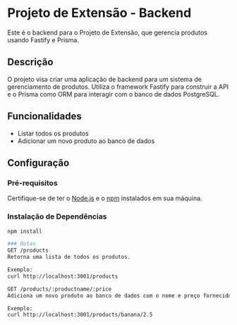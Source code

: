 # Projeto de Extensão - Backend

Este é o backend para o Projeto de Extensão, que gerencia produtos usando Fastify e Prisma.

## Descrição

O projeto visa criar uma aplicação de backend para um sistema de gerenciamento de produtos. Utiliza o framework Fastify para construir a API e o Prisma como ORM para interagir com o banco de dados PostgreSQL.

## Funcionalidades

- Listar todos os produtos
- Adicionar um novo produto ao banco de dados

## Configuração

### Pré-requisitos

Certifique-se de ter o [Node.js](https://nodejs.org/) e o [npm](https://www.npmjs.com/) instalados em sua máquina.

### Instalação de Dependências

```bash
npm install

### Rotas
GET /products
Retorna uma lista de todos os produtos.

Exemplo:
curl http://localhost:3001/products

GET /products/:productname/:price
Adiciona um novo produto ao banco de dados com o nome e preço fornecidos.

Exemplo:
curl http://localhost:3001/products/banana/2.5

